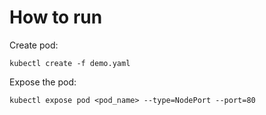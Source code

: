 # How to run

Create pod:

```
kubectl create -f demo.yaml
```

Expose the pod:

```
kubectl expose pod <pod_name> --type=NodePort --port=80
```
